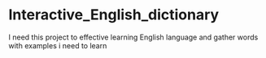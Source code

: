 # Interactive_English_dictionary
I need this project to effective learning English language and gather words with examples i need to learn
